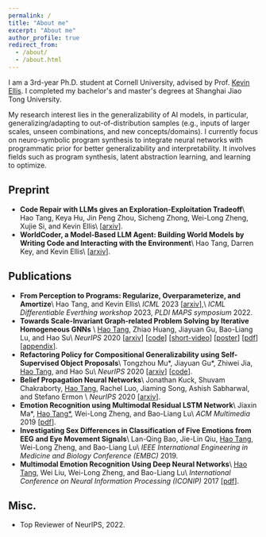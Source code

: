 ```yaml
---
permalink: /
title: "About me"
excerpt: "About me"
author_profile: true
redirect_from: 
  - /about/
  - /about.html
---
```


I am a 3rd-year Ph.D. student at Cornell University, advised by Prof. [Kevin Ellis](https://www.cs.cornell.edu/~ellisk/). I completed my bachelor's and master's degrees at Shanghai Jiao Tong University. 

My research interest lies in the generalizability of AI models, in particular, generalizing/adapting to out-of-distribution samples (e.g., inputs of larger scales, unseen combinations, and new concepts/domains). I currently focus on neuro-symbolic program synthesis to integrate neural networks with programmatic prior for better generalizability and interpretability. It involves fields such as program synthesis, latent abstraction learning, and learning to optimize. 

## Preprint
* **Code Repair with LLMs gives an Exploration-Exploitation Tradeoff**\\
  Hao Tang, Keya Hu, Jin Peng Zhou, Sicheng Zhong, Wei-Long Zheng, Xujie Si, and Kevin Ellis\\
  [[arxiv](https://arxiv.org/abs/2405.17503)].
* **WorldCoder, a Model-Based LLM Agent: Building World Models by Writing Code and Interacting with the Environment**\\
  Hao Tang, Darren Key, and Kevin Ellis\\
  [[arxiv](https://arxiv.org/abs/2402.12275)].
  
## Publications
* **From Perception to Programs: Regularize, Overparameterize, and Amortize**\\
  Hao Tang, and Kevin Ellis\\
  *ICML* 2023 [[arxiv](https://arxiv.org/abs/2206.05922)],\\
  *ICML Differentiable Everthing workshop* 2023, *PLDI MAPS symposium* 2022.
* **Towards Scale-Invariant Graph-related Problem Solving by Iterative Homogeneous GNNs** \\
  <ins>Hao Tang</ins>, Zhiao Huang, Jiayuan Gu, Bao-Liang Lu, and Hao Su\\
  *NeurIPS* 2020 [[arxiv](https://arxiv.org/abs/2010.13547)] [[code](https://github.com/haotang1995/IterGNN)] [[short-video](https://youtu.be/--r3HIGco6Q)] [[poster](files/IterHomoGNN_poster.pdf)] [[pdf](https://haotang1995.github.io/files/IterHomoGNN.pdf)]  [[appendix](https://haotang1995.github.io/files/IterHomoGNN_supplementary.pdf)].
* **Refactoring Policy for Compositional Generalizability using Self-Supervised Object Proposals**\\
  Tongzhou Mu\*, Jiayuan Gu\*, Zhiwei Jia, <ins>Hao Tang</ins>, and Hao Su\\
  *NeurIPS* 2020 [[arxiv](https://arxiv.org/abs/2011.00971)] [[code](https://github.com/Jiayuan-Gu/policy-refactorization/)].
* **Belief Propagation Neural Networks**\\
  Jonathan Kuck, Shuvam Chakraborty, <ins>Hao Tang</ins>, Rachel Luo, Jiaming Song, Ashish Sabharwal, and Stefano Ermon \\
  *NeurIPS* 2020 [[arxiv](https://arxiv.org/abs/2007.00295)].
* **Emotion Recognition using Multimodal Residual LSTM Network**\\
  Jiaxin Ma\*, <ins>Hao Tang\*</ins>, Wei-Long Zheng, and Bao-Liang Lu\\
  *ACM Multimedia* 2019 [[pdf](https://haotang1995.github.io/files/ACM-MM-19.pdf)].
* **Investigating Sex Differences in Classification of Five Emotions from EEG and Eye Movement Signals**\\
  Lan-Qing Bao, Jie-Lin Qiu, <ins>Hao Tang</ins>, Wei-Long Zheng, and Bao-Liang Lu\\
  *IEEE International Engineering in Medicine and Biology Conference (EMBC)* 2019.
* **Multimodal Emotion Recognition Using Deep Neural Networks**\\
  <ins>Hao Tang</ins>, Wei Liu, Wei-Long Zheng, and Bao-Liang Lu\\
  *International Conference on Neural Information Processing (ICONIP)* 2017 [[pdf](https://haotang1995.github.io/files/iconip17.pdf)].

## Misc.
* Top Reviewer of NeurIPS, 2022.
